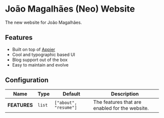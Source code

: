 # João Magalhães (Neo) Website

The new website for João Magalhães.

## Features

* Built on top of [Appier](https://github.com/hivesolutions/appier)
* Cool and typographic based UI
* Blog support out of the box
* Easy to maintain and evolve

## Configuration

| Name         | Type   | Default               | Description                                    |
| ------------ | ------ | --------------------- | ---------------------------------------------- |
| **FEATURES** | `list` | `["about", "resume"]` | The features that are enabled for the website. |

